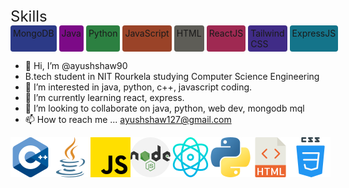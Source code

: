 <div style="font-size: 24px">Skills
</div>
<div style="display:flex">
    <div class="skills" style="background-color: rgb(44,58,135); padding: 4px; border-radius: 4px; margin-right: 4px;">
    MongoDB</div>
    <div class="skills" style="background-color: rgb(124,10,135); padding: 4px; border-radius: 4px; margin-right: 4px;">
    Java</div>
    <div class="skills" style="background-color: rgb(44,128,65); padding: 4px; border-radius: 4px; margin-right: 4px;">
    Python</div>
    <div class="skills" style="background-color: rgb(154,67,40); padding: 4px; border-radius: 4px; margin-right: 4px;">
    JavaScript</div>
    <div class="skills" style="background-color: rgb(94,93,87); padding: 4px; border-radius: 4px; margin-right: 4px;">
    HTML</div>
    <div class="skills" style="background-color: rgb(159,41,82); padding: 4px; border-radius: 4px; margin-right: 4px;">
    ReactJS</div>
    <div class="skills" style="background-color: rgb(64,44,135); padding: 4px; border-radius: 4px; margin-right: 4px;">
    Tailwind CSS</div>
    <div class="skills" style="background-color: rgb(20,116,138); padding: 4px; border-radius: 4px; margin-right: 4px;">
    ExpressJS</div>

</div>


- 👋 Hi, I’m @ayushshaw90
- B.tech student in NIT Rourkela studying Computer Science Engineering
- 👀 I’m interested in java, python, c++, javascript coding. 
- 🌱 I’m currently learning react, express.
- 💞️ I’m looking to collaborate on java, python, web dev, mongodb mql
- 📫 How to reach me ...
ayushshaw127@gmail.com
<!---
ayushshaw90/ayushshaw90 is a ✨ special ✨ repository because its `README.md` (this file) appears on your GitHub profile.
You can click the Preview link to take a look at your changes.
--->
<div style="display: flex">
<img src="./images/c++.png">
<img src="./images/java.png">
<img src="./images/js.png">
<img src="./images/nodejs.png">
<img src="./images/react.png">
<img src="./images/python.png">
<img src="./images/html.png">
<img src="./images/css.png">
</div>